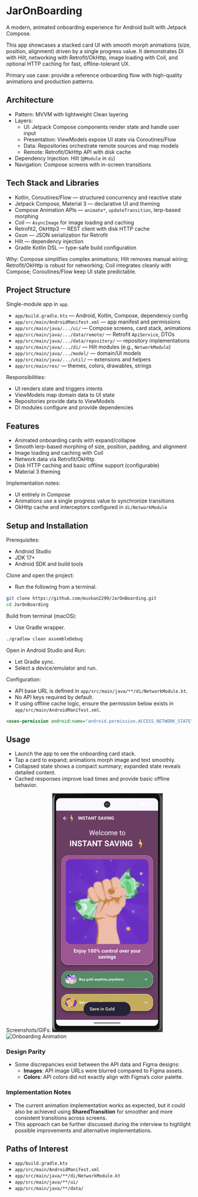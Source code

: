 # JarOnBoarding

A modern, animated onboarding experience for Android built with Jetpack Compose.

This app showcases a stacked card UI with smooth morph animations (size, position, alignment) driven by a single progress value. It demonstrates DI with Hilt, networking with Retrofit/OkHttp, image loading with Coil, and optional HTTP caching for fast, offline\-tolerant UX.

Primary use case: provide a reference onboarding flow with high\-quality animations and production patterns.

## Architecture

- Pattern: MVVM with lightweight Clean layering
- Layers:
  - UI: Jetpack Compose components render state and handle user input
  - Presentation: ViewModels expose UI state via Coroutines/Flow
  - Data: Repositories orchestrate remote sources and map models
  - Remote: Retrofit/OkHttp API with disk cache
- Dependency Injection: Hilt (`@Module` in `di`)
- Navigation: Compose screens with in\-screen transitions

## Tech Stack and Libraries

- Kotlin, Coroutines/Flow — structured concurrency and reactive state
- Jetpack Compose, Material 3 — declarative UI and theming
- Compose Animation APIs — `animate*`, `updateTransition`, lerp\-based morphing
- Coil — `AsyncImage` for image loading and caching
- Retrofit2, OkHttp3 — REST client with disk HTTP cache
- Gson — JSON serialization for Retrofit
- Hilt — dependency injection
- Gradle Kotlin DSL — type\-safe build configuration

Why: Compose simplifies complex animations; Hilt removes manual wiring; Retrofit/OkHttp is robust for networking; Coil integrates cleanly with Compose; Coroutines/Flow keep UI state predictable.

## Project Structure

Single\-module app in `app`.

- `app/build.gradle.kts` — Android, Kotlin, Compose, dependency config
- `app/src/main/AndroidManifest.xml` — app manifest and permissions
- `app/src/main/java/.../ui/` — Compose screens, card stack, animations
- `app/src/main/java/.../data/remote/` — Retrofit `ApiService`, DTOs
- `app/src/main/java/.../data/repository/` — repository implementations
- `app/src/main/java/.../di/` — Hilt modules (e.g., `NetworkModule`)
- `app/src/main/java/.../model/` — domain/UI models
- `app/src/main/java/.../util/` — extensions and helpers
- `app/src/main/res/` — themes, colors, drawables, strings

Responsibilities:
- UI renders state and triggers intents
- ViewModels map domain data to UI state
- Repositories provide data to ViewModels
- DI modules configure and provide dependencies

## Features

- Animated onboarding cards with expand/collapse
- Smooth lerp\-based morphing of size, position, padding, and alignment
- Image loading and caching with Coil
- Network data via Retrofit/OkHttp
- Disk HTTP caching and basic offline support (configurable)
- Material 3 theming

Implementation notes:
- UI entirely in Compose
- Animations use a single progress value to synchronize transitions
- OkHttp cache and interceptors configured in `di/NetworkModule`

## Setup and Installation

Prerequisites:
- Android Studio
- JDK 17+
- Android SDK and build tools

Clone and open the project:
- Run the following from a terminal.
```bash
git clone https://github.com/muskan2299/JarOnBoarding.git
cd JarOnBoarding
```

Build from terminal (macOS):
- Use Gradle wrapper.
```bash
./gradlew clean assembleDebug
```

Open in Android Studio and Run:
- Let Gradle sync.
- Select a device/emulator and run.

Configuration:
- API base URL is defined in `app/src/main/java/**/di/NetworkModule.kt`.
- No API keys required by default.
- If using offline cache logic, ensure the permission below exists in `app/src/main/AndroidManifest.xml`.
```xml
<uses-permission android:name="android.permission.ACCESS_NETWORK_STATE" />
```

## Usage

- Launch the app to see the onboarding card stack.
- Tap a card to expand; animations morph image and text smoothly.
- Collapsed state shows a compact summary; expanded state reveals detailed content.
- Cached responses improve load times and provide basic offline behavior.

Screenshots/GIFs:
<img src="screenshots/screenshot-1.png" alt="Onboarding Screenshot" width="300"/>
<img src="screenshots/gif-1.gif" alt="Onboarding Animation" width="300"/>

### Design Parity
- Some discrepancies exist between the API data and Figma designs:  
  - **Images**: API image URLs were blurred compared to Figma assets.  
  - **Colors**: API colors did not exactly align with Figma’s color palette.
 
### Implementation Notes
- The current animation implementation works as expected, but it could also be achieved using **SharedTransition** for smoother and more consistent transitions across screens.  
- This approach can be further discussed during the interview to highlight possible improvements and alternative implementations.

## Paths of Interest

- `app/build.gradle.kts`
- `app/src/main/AndroidManifest.xml`
- `app/src/main/java/**/di/NetworkModule.kt`
- `app/src/main/java/**/ui/`
- `app/src/main/java/**/data/`
